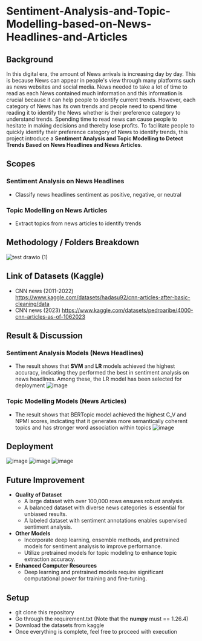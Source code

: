 ﻿# Sentiment-Analysis-and-Topic-Modelling-based-on-News-Headlines-and-Articles
 
## Background
In this digital era, the amount of News arrivals is increasing day by day. This is because News can appear in people's view through many platforms such as news websites and social media. News needed to take a lot of time to read as each News contained much information and this information is crucial because it can help people to identify current trends. However, each category of News has its own trends and people need to spend time reading it to identify the News whether is their preference category to understand trends. Spending time to read news can cause people to hesitate in making decisions and thereby lose profits. To facilitate people to quickly identify their preference category of News to identify trends, this project introduce a **Sentiment Analysis and Topic Modelling to Detect Trends Based on News Headlines and News Articles**. 

## Scopes
### Sentiment Analysis on News Headlines
  - Classify news headlines sentiment as positive, negative, or neutral
### Topic Modelling on News Articles
  - Extract topics from news articles to identify trends

## Methodology / Folders Breakdown
![test drawio (1)](https://github.com/user-attachments/assets/f41a375c-cc6f-4d12-be5a-78dbd42bf4c5)

## Link of Datasets (Kaggle)
- CNN news (2011-2022)
https://www.kaggle.com/datasets/hadasu92/cnn-articles-after-basic-cleaning/data
- CNN news (2023)
https://www.kaggle.com/datasets/pedroaribe/4000-cnn-articles-as-of-1062023

## Result & Discussion
### Sentiment Analysis Models (News Headlines)
- The result shows that **SVM** and **LR** models achieved the highest accuracy, indicating they performed the best in sentiment analysis on news headlines. Among these, the LR model has been selected for deployment
![image](https://github.com/user-attachments/assets/c6edd5f0-219a-4456-82a4-a14431326490)
### Topic Modelling Models (News Articles)
- The result shows that BERTopic model achieved the highest C_V and NPMI scores, indicating that it generates more semantically coherent topics and has stronger word association within topics
![image](https://github.com/user-attachments/assets/c8afc5ae-2d1f-4815-ae4b-213ee8f20805)

## Deployment
![image](https://github.com/user-attachments/assets/a18cfb15-d884-43a9-8560-6964d0981b12)
![image](https://github.com/user-attachments/assets/a7b3eeb7-889f-49b0-887d-d5aa5a8c5c28)
![image](https://github.com/user-attachments/assets/925d53e9-6a86-4758-9e4e-89dae7976d83)

## Future Improvement
- **Quality of Dataset**
  - A large dataset with over 100,000 rows ensures robust analysis.
  - A balanced dataset with diverse news categories is essential for unbiased results.
  - A labeled dataset with sentiment annotations enables supervised sentiment analysis.
- **Other Models**
  - Incorporate deep learning, ensemble methods, and pretrained models for sentiment analysis to improve performance.
  - Utilize pretrained models for topic modeling to enhance topic extraction accuracy.
- **Enhanced Computer Resources**
  - Deep learning and pretrained models require significant computational power for training and fine-tuning.

 ## Setup 
- git clone this repository
- Go through the requirement.txt (Note that the **numpy** must == 1.26.4)
- Download the datasets from kaggle
- Once everything is complete, feel free to proceed with execution




